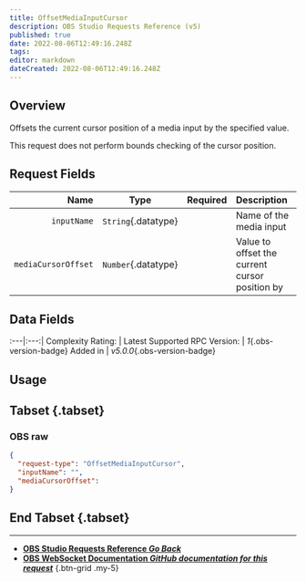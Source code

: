 ```yaml
---
title: OffsetMediaInputCursor
description: OBS Studio Requests Reference (v5)
published: true
date: 2022-08-06T12:49:16.248Z
tags: 
editor: markdown
dateCreated: 2022-08-06T12:49:16.248Z
---
```


## Overview
Offsets the current cursor position of a media input by the specified value.

This request does not perform bounds checking of the cursor position.

## Request Fields
Name | Type | Required| Description |
----:|:----:|:-------:|:------------|
`inputName` | `String`{.datatype} | <i class="mdi mdi-check-bold"></i> | Name of the media input
`mediaCursorOffset` | `Number`{.datatype} | <i class="mdi mdi-check-bold"></i> | Value to offset the current cursor position by

## Data Fields
:---|:---:|
Complexity Rating: | <span class="stars stars--2"></span>
Latest Supported RPC Version: | *1*{.obs-version-badge}
Added in | *v5.0.0*{.obs-version-badge}

## Usage
## Tabset {.tabset}
### OBS raw
```json
{
  "request-type": "OffsetMediaInputCursor",
  "inputName": "",
  "mediaCursorOffset": 
}
```
## End Tabset {.tabset}

---

- [<i class="mdi mdi-chevron-left"></i>**OBS Studio Requests Reference *Go Back***](/en/Broadcasters/OBS/Requests)
- [<i class="mdi mdi-github"></i> **OBS WebSocket Documentation *GitHub documentation for this request***](https://github.com/obsproject/obs-websocket/blob/master/docs/generated/protocol.md#offsetmediainputcursor)
{.btn-grid .my-5}